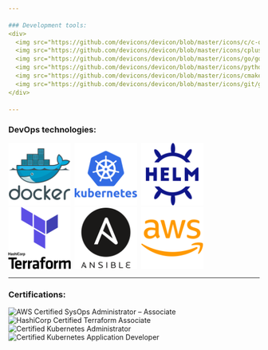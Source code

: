 ```yaml
---

### Development tools:
<div>
  <img src="https://github.com/devicons/devicon/blob/master/icons/c/c-original.svg" title="C" alt="C" width="125" height="125"/>&nbsp;
  <img src="https://github.com/devicons/devicon/blob/master/icons/cplusplus/cplusplus-original.svg" title="C++" alt="C++" width="125" height="125"/>&nbsp;
  <img src="https://github.com/devicons/devicon/blob/master/icons/go/go-original-wordmark.svg" title="Go" alt="Go" width="125" height="125"/>&nbsp;
  <img src="https://github.com/devicons/devicon/blob/master/icons/python/python-original-wordmark.svg" title="Python" alt="Python" width="125" height="125"/>&nbsp;
  <img src="https://github.com/devicons/devicon/blob/master/icons/cmake/cmake-original-wordmark.svg" title="CMake" alt="CMake" width="125" height="125"/>&nbsp;
  <img src="https://github.com/devicons/devicon/blob/master/icons/git/git-original-wordmark.svg" title="Git" **alt="Git" width="125" height="125"/>
</div>

---
```


### DevOps technologies:
<div>
  <img src="https://github.com/devicons/devicon/blob/master/icons/docker/docker-original-wordmark.svg" title="Docker" alt="Docker" width="125" height="125"/>&nbsp;
  <img src="https://github.com/devicons/devicon/blob/master/icons/kubernetes/kubernetes-plain-wordmark.svg" title="Kubernetes" alt="Kubernetes" width="125" height="125"/>&nbsp;
  <img src="https://github.com/devicons/devicon/blob/master/icons/helm/helm-original.svg" title="Helm" alt="Helm" width="125" height="125"/>&nbsp;
  <img src="https://github.com/devicons/devicon/blob/master/icons/terraform/terraform-original-wordmark.svg" title="Terraform" alt="Terraform" width="125" height="125"/>&nbsp;
  <img src="https://github.com/devicons/devicon/blob/master/icons/ansible/ansible-original-wordmark.svg" title="Ansible" alt="Ansible" width="125" height="125"/>&nbsp;
  <img src="https://github.com/devicons/devicon/blob/master/icons/amazonwebservices/amazonwebservices-plain-wordmark.svg" title="AWS" alt="AWS" width="125" height="125"/>
</div>

---

### Certifications:
<div>
  <img src="https://images.credly.com/size/340x340/images/f0d3fbb9-bfa7-4017-9989-7bde8eaf42b1/image.png" title="AWS Certified SysOps Administrator – Associate" alt="AWS Certified SysOps Administrator – Associate" width="125" height="125"/>&nbsp;
  <img src="https://images.credly.com/size/3125x3125/images/85b9cfc4-257a-4742-878c-4f7ab4a2631b/image.png" title="HashiCorp Certified Terraform Associate" alt="HashiCorp Certified Terraform Associate" width="125" height="125"/>&nbsp;
  <!-- <img src="https://images.credly.com/size/3125x3125/images/9945dfcb-1cca-4529-85e6-db1be3782210/kubernetes-security-specialist-logo2.png" title="CKS" alt="CKS" width="125" height="125"/> -->
  <img src="https://images.credly.com/size/3125x3125/images/8b8ed108-e77d-4396-ac59-2504583b9d54/cka_from_cncfsite__281_29.png" title="Certified Kubernetes Administrator" alt="Certified Kubernetes Administrator" width="125" height="125"/>&nbsp;
  <img src="https://images.credly.com/images/f88d800c-5261-45c6-9515-0458e31c3e16/twitter_thumb_201604_ckad_from_cncfsite.png" title="Certified Kubernetes Application Developer" alt="Certified Kubernetes Application Developer" width="125" height="125"/>&nbsp;
</div>
